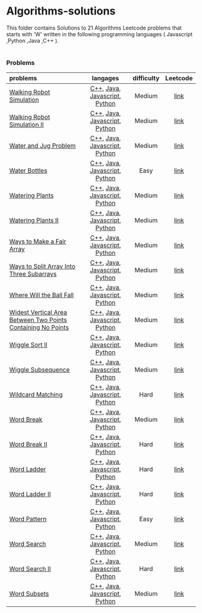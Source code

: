 # Algorithms-solutions
This folder contains Solutions to 21 Algorithms Leetcode problems that starts with 'W' written in the following programming languages ( Javascript ,Python ,Java ,C++ ).<br><br>
### Problems ###
|problems|langages|difficulty|Leetcode|
|:-------|:------:|:--------:|:------:|
|[Walking Robot Simulation](https://github.com/AnasImloul/Leetcode-solutions/tree/main/algorithms/W/Walking%20Robot%20Simulation/)|[C++](https://github.com/AnasImloul/Leetcode-solutions/tree/main/algorithms/W/Walking%20Robot%20Simulation/Walking%20Robot%20Simulation.cpp), [Java](https://github.com/AnasImloul/Leetcode-solutions/tree/main/algorithms/W/Walking%20Robot%20Simulation/Walking%20Robot%20Simulation.java), [Javascript](https://github.com/AnasImloul/Leetcode-solutions/tree/main/algorithms/W/Walking%20Robot%20Simulation/Walking%20Robot%20Simulation.js), [Python](https://github.com/AnasImloul/Leetcode-solutions/tree/main/algorithms/W/Walking%20Robot%20Simulation/Walking%20Robot%20Simulation.py)|Medium|[link](https://leetcode.com/problems/walking-robot-simulation)|
|[Walking Robot Simulation II](https://github.com/AnasImloul/Leetcode-solutions/tree/main/algorithms/W/Walking%20Robot%20Simulation%20II/)|[C++](https://github.com/AnasImloul/Leetcode-solutions/tree/main/algorithms/W/Walking%20Robot%20Simulation%20II/Walking%20Robot%20Simulation%20II.cpp), [Java](https://github.com/AnasImloul/Leetcode-solutions/tree/main/algorithms/W/Walking%20Robot%20Simulation%20II/Walking%20Robot%20Simulation%20II.java), [Javascript](https://github.com/AnasImloul/Leetcode-solutions/tree/main/algorithms/W/Walking%20Robot%20Simulation%20II/Walking%20Robot%20Simulation%20II.js), [Python](https://github.com/AnasImloul/Leetcode-solutions/tree/main/algorithms/W/Walking%20Robot%20Simulation%20II/Walking%20Robot%20Simulation%20II.py)|Medium|[link](https://leetcode.com/problems/walking-robot-simulation-ii)|
|[Water and Jug Problem](https://github.com/AnasImloul/Leetcode-solutions/tree/main/algorithms/W/Water%20and%20Jug%20Problem/)|[C++](https://github.com/AnasImloul/Leetcode-solutions/tree/main/algorithms/W/Water%20and%20Jug%20Problem/Water%20and%20Jug%20Problem.cpp), [Java](https://github.com/AnasImloul/Leetcode-solutions/tree/main/algorithms/W/Water%20and%20Jug%20Problem/Water%20and%20Jug%20Problem.java), [Javascript](https://github.com/AnasImloul/Leetcode-solutions/tree/main/algorithms/W/Water%20and%20Jug%20Problem/Water%20and%20Jug%20Problem.js), [Python](https://github.com/AnasImloul/Leetcode-solutions/tree/main/algorithms/W/Water%20and%20Jug%20Problem/Water%20and%20Jug%20Problem.py)|Medium|[link](https://leetcode.com/problems/water-and-jug-problem)|
|[Water Bottles](https://github.com/AnasImloul/Leetcode-solutions/tree/main/algorithms/W/Water%20Bottles/)|[C++](https://github.com/AnasImloul/Leetcode-solutions/tree/main/algorithms/W/Water%20Bottles/Water%20Bottles.cpp), [Java](https://github.com/AnasImloul/Leetcode-solutions/tree/main/algorithms/W/Water%20Bottles/Water%20Bottles.java), [Javascript](https://github.com/AnasImloul/Leetcode-solutions/tree/main/algorithms/W/Water%20Bottles/Water%20Bottles.js), [Python](https://github.com/AnasImloul/Leetcode-solutions/tree/main/algorithms/W/Water%20Bottles/Water%20Bottles.py)|Easy|[link](https://leetcode.com/problems/water-bottles)|
|[Watering Plants](https://github.com/AnasImloul/Leetcode-solutions/tree/main/algorithms/W/Watering%20Plants/)|[C++](https://github.com/AnasImloul/Leetcode-solutions/tree/main/algorithms/W/Watering%20Plants/Watering%20Plants.cpp), [Java](https://github.com/AnasImloul/Leetcode-solutions/tree/main/algorithms/W/Watering%20Plants/Watering%20Plants.java), [Javascript](https://github.com/AnasImloul/Leetcode-solutions/tree/main/algorithms/W/Watering%20Plants/Watering%20Plants.js), [Python](https://github.com/AnasImloul/Leetcode-solutions/tree/main/algorithms/W/Watering%20Plants/Watering%20Plants.py)|Medium|[link](https://leetcode.com/problems/watering-plants)|
|[Watering Plants II](https://github.com/AnasImloul/Leetcode-solutions/tree/main/algorithms/W/Watering%20Plants%20II/)|[C++](https://github.com/AnasImloul/Leetcode-solutions/tree/main/algorithms/W/Watering%20Plants%20II/Watering%20Plants%20II.cpp), [Java](https://github.com/AnasImloul/Leetcode-solutions/tree/main/algorithms/W/Watering%20Plants%20II/Watering%20Plants%20II.java), [Javascript](https://github.com/AnasImloul/Leetcode-solutions/tree/main/algorithms/W/Watering%20Plants%20II/Watering%20Plants%20II.js), [Python](https://github.com/AnasImloul/Leetcode-solutions/tree/main/algorithms/W/Watering%20Plants%20II/Watering%20Plants%20II.py)|Medium|[link](https://leetcode.com/problems/watering-plants-ii)|
|[Ways to Make a Fair Array](https://github.com/AnasImloul/Leetcode-solutions/tree/main/algorithms/W/Ways%20to%20Make%20a%20Fair%20Array/)|[C++](https://github.com/AnasImloul/Leetcode-solutions/tree/main/algorithms/W/Ways%20to%20Make%20a%20Fair%20Array/Ways%20to%20Make%20a%20Fair%20Array.cpp), [Java](https://github.com/AnasImloul/Leetcode-solutions/tree/main/algorithms/W/Ways%20to%20Make%20a%20Fair%20Array/Ways%20to%20Make%20a%20Fair%20Array.java), [Javascript](https://github.com/AnasImloul/Leetcode-solutions/tree/main/algorithms/W/Ways%20to%20Make%20a%20Fair%20Array/Ways%20to%20Make%20a%20Fair%20Array.js), [Python](https://github.com/AnasImloul/Leetcode-solutions/tree/main/algorithms/W/Ways%20to%20Make%20a%20Fair%20Array/Ways%20to%20Make%20a%20Fair%20Array.py)|Medium|[link](https://leetcode.com/problems/ways-to-make-a-fair-array)|
|[Ways to Split Array Into Three Subarrays](https://github.com/AnasImloul/Leetcode-solutions/tree/main/algorithms/W/Ways%20to%20Split%20Array%20Into%20Three%20Subarrays/)|[C++](https://github.com/AnasImloul/Leetcode-solutions/tree/main/algorithms/W/Ways%20to%20Split%20Array%20Into%20Three%20Subarrays/Ways%20to%20Split%20Array%20Into%20Three%20Subarrays.cpp), [Java](https://github.com/AnasImloul/Leetcode-solutions/tree/main/algorithms/W/Ways%20to%20Split%20Array%20Into%20Three%20Subarrays/Ways%20to%20Split%20Array%20Into%20Three%20Subarrays.java), [Javascript](https://github.com/AnasImloul/Leetcode-solutions/tree/main/algorithms/W/Ways%20to%20Split%20Array%20Into%20Three%20Subarrays/Ways%20to%20Split%20Array%20Into%20Three%20Subarrays.js), [Python](https://github.com/AnasImloul/Leetcode-solutions/tree/main/algorithms/W/Ways%20to%20Split%20Array%20Into%20Three%20Subarrays/Ways%20to%20Split%20Array%20Into%20Three%20Subarrays.py)|Medium|[link](https://leetcode.com/problems/ways-to-split-array-into-three-subarrays)|
|[Where Will the Ball Fall](https://github.com/AnasImloul/Leetcode-solutions/tree/main/algorithms/W/Where%20Will%20the%20Ball%20Fall/)|[C++](https://github.com/AnasImloul/Leetcode-solutions/tree/main/algorithms/W/Where%20Will%20the%20Ball%20Fall/Where%20Will%20the%20Ball%20Fall.cpp), [Java](https://github.com/AnasImloul/Leetcode-solutions/tree/main/algorithms/W/Where%20Will%20the%20Ball%20Fall/Where%20Will%20the%20Ball%20Fall.java), [Javascript](https://github.com/AnasImloul/Leetcode-solutions/tree/main/algorithms/W/Where%20Will%20the%20Ball%20Fall/Where%20Will%20the%20Ball%20Fall.js), [Python](https://github.com/AnasImloul/Leetcode-solutions/tree/main/algorithms/W/Where%20Will%20the%20Ball%20Fall/Where%20Will%20the%20Ball%20Fall.py)|Medium|[link](https://leetcode.com/problems/where-will-the-ball-fall)|
|[Widest Vertical Area Between Two Points Containing No Points](https://github.com/AnasImloul/Leetcode-solutions/tree/main/algorithms/W/Widest%20Vertical%20Area%20Between%20Two%20Points%20Containing%20No%20Points/)|[C++](https://github.com/AnasImloul/Leetcode-solutions/tree/main/algorithms/W/Widest%20Vertical%20Area%20Between%20Two%20Points%20Containing%20No%20Points/Widest%20Vertical%20Area%20Between%20Two%20Points%20Containing%20No%20Points.cpp), [Java](https://github.com/AnasImloul/Leetcode-solutions/tree/main/algorithms/W/Widest%20Vertical%20Area%20Between%20Two%20Points%20Containing%20No%20Points/Widest%20Vertical%20Area%20Between%20Two%20Points%20Containing%20No%20Points.java), [Javascript](https://github.com/AnasImloul/Leetcode-solutions/tree/main/algorithms/W/Widest%20Vertical%20Area%20Between%20Two%20Points%20Containing%20No%20Points/Widest%20Vertical%20Area%20Between%20Two%20Points%20Containing%20No%20Points.js), [Python](https://github.com/AnasImloul/Leetcode-solutions/tree/main/algorithms/W/Widest%20Vertical%20Area%20Between%20Two%20Points%20Containing%20No%20Points/Widest%20Vertical%20Area%20Between%20Two%20Points%20Containing%20No%20Points.py)|Medium|[link](https://leetcode.com/problems/widest-vertical-area-between-two-points-containing-no-points)|
|[Wiggle Sort II](https://github.com/AnasImloul/Leetcode-solutions/tree/main/algorithms/W/Wiggle%20Sort%20II/)|[C++](https://github.com/AnasImloul/Leetcode-solutions/tree/main/algorithms/W/Wiggle%20Sort%20II/Wiggle%20Sort%20II.cpp), [Java](https://github.com/AnasImloul/Leetcode-solutions/tree/main/algorithms/W/Wiggle%20Sort%20II/Wiggle%20Sort%20II.java), [Javascript](https://github.com/AnasImloul/Leetcode-solutions/tree/main/algorithms/W/Wiggle%20Sort%20II/Wiggle%20Sort%20II.js), [Python](https://github.com/AnasImloul/Leetcode-solutions/tree/main/algorithms/W/Wiggle%20Sort%20II/Wiggle%20Sort%20II.py)|Medium|[link](https://leetcode.com/problems/wiggle-sort-ii)|
|[Wiggle Subsequence](https://github.com/AnasImloul/Leetcode-solutions/tree/main/algorithms/W/Wiggle%20Subsequence/)|[C++](https://github.com/AnasImloul/Leetcode-solutions/tree/main/algorithms/W/Wiggle%20Subsequence/Wiggle%20Subsequence.cpp), [Java](https://github.com/AnasImloul/Leetcode-solutions/tree/main/algorithms/W/Wiggle%20Subsequence/Wiggle%20Subsequence.java), [Javascript](https://github.com/AnasImloul/Leetcode-solutions/tree/main/algorithms/W/Wiggle%20Subsequence/Wiggle%20Subsequence.js), [Python](https://github.com/AnasImloul/Leetcode-solutions/tree/main/algorithms/W/Wiggle%20Subsequence/Wiggle%20Subsequence.py)|Medium|[link](https://leetcode.com/problems/wiggle-subsequence)|
|[Wildcard Matching](https://github.com/AnasImloul/Leetcode-solutions/tree/main/algorithms/W/Wildcard%20Matching/)|[C++](https://github.com/AnasImloul/Leetcode-solutions/tree/main/algorithms/W/Wildcard%20Matching/Wildcard%20Matching.cpp), [Java](https://github.com/AnasImloul/Leetcode-solutions/tree/main/algorithms/W/Wildcard%20Matching/Wildcard%20Matching.java), [Javascript](https://github.com/AnasImloul/Leetcode-solutions/tree/main/algorithms/W/Wildcard%20Matching/Wildcard%20Matching.js), [Python](https://github.com/AnasImloul/Leetcode-solutions/tree/main/algorithms/W/Wildcard%20Matching/Wildcard%20Matching.py)|Hard|[link](https://leetcode.com/problems/wildcard-matching)|
|[Word Break](https://github.com/AnasImloul/Leetcode-solutions/tree/main/algorithms/W/Word%20Break/)|[C++](https://github.com/AnasImloul/Leetcode-solutions/tree/main/algorithms/W/Word%20Break/Word%20Break.cpp), [Java](https://github.com/AnasImloul/Leetcode-solutions/tree/main/algorithms/W/Word%20Break/Word%20Break.java), [Javascript](https://github.com/AnasImloul/Leetcode-solutions/tree/main/algorithms/W/Word%20Break/Word%20Break.js), [Python](https://github.com/AnasImloul/Leetcode-solutions/tree/main/algorithms/W/Word%20Break/Word%20Break.py)|Medium|[link](https://leetcode.com/problems/word-break)|
|[Word Break II](https://github.com/AnasImloul/Leetcode-solutions/tree/main/algorithms/W/Word%20Break%20II/)|[C++](https://github.com/AnasImloul/Leetcode-solutions/tree/main/algorithms/W/Word%20Break%20II/Word%20Break%20II.cpp), [Java](https://github.com/AnasImloul/Leetcode-solutions/tree/main/algorithms/W/Word%20Break%20II/Word%20Break%20II.java), [Javascript](https://github.com/AnasImloul/Leetcode-solutions/tree/main/algorithms/W/Word%20Break%20II/Word%20Break%20II.js), [Python](https://github.com/AnasImloul/Leetcode-solutions/tree/main/algorithms/W/Word%20Break%20II/Word%20Break%20II.py)|Hard|[link](https://leetcode.com/problems/word-break-ii)|
|[Word Ladder](https://github.com/AnasImloul/Leetcode-solutions/tree/main/algorithms/W/Word%20Ladder/)|[C++](https://github.com/AnasImloul/Leetcode-solutions/tree/main/algorithms/W/Word%20Ladder/Word%20Ladder.cpp), [Java](https://github.com/AnasImloul/Leetcode-solutions/tree/main/algorithms/W/Word%20Ladder/Word%20Ladder.java), [Javascript](https://github.com/AnasImloul/Leetcode-solutions/tree/main/algorithms/W/Word%20Ladder/Word%20Ladder.js), [Python](https://github.com/AnasImloul/Leetcode-solutions/tree/main/algorithms/W/Word%20Ladder/Word%20Ladder.py)|Hard|[link](https://leetcode.com/problems/word-ladder)|
|[Word Ladder II](https://github.com/AnasImloul/Leetcode-solutions/tree/main/algorithms/W/Word%20Ladder%20II/)|[C++](https://github.com/AnasImloul/Leetcode-solutions/tree/main/algorithms/W/Word%20Ladder%20II/Word%20Ladder%20II.cpp), [Java](https://github.com/AnasImloul/Leetcode-solutions/tree/main/algorithms/W/Word%20Ladder%20II/Word%20Ladder%20II.java), [Javascript](https://github.com/AnasImloul/Leetcode-solutions/tree/main/algorithms/W/Word%20Ladder%20II/Word%20Ladder%20II.js), [Python](https://github.com/AnasImloul/Leetcode-solutions/tree/main/algorithms/W/Word%20Ladder%20II/Word%20Ladder%20II.py)|Hard|[link](https://leetcode.com/problems/word-ladder-ii)|
|[Word Pattern](https://github.com/AnasImloul/Leetcode-solutions/tree/main/algorithms/W/Word%20Pattern/)|[C++](https://github.com/AnasImloul/Leetcode-solutions/tree/main/algorithms/W/Word%20Pattern/Word%20Pattern.cpp), [Java](https://github.com/AnasImloul/Leetcode-solutions/tree/main/algorithms/W/Word%20Pattern/Word%20Pattern.java), [Javascript](https://github.com/AnasImloul/Leetcode-solutions/tree/main/algorithms/W/Word%20Pattern/Word%20Pattern.js), [Python](https://github.com/AnasImloul/Leetcode-solutions/tree/main/algorithms/W/Word%20Pattern/Word%20Pattern.py)|Easy|[link](https://leetcode.com/problems/word-pattern)|
|[Word Search](https://github.com/AnasImloul/Leetcode-solutions/tree/main/algorithms/W/Word%20Search/)|[C++](https://github.com/AnasImloul/Leetcode-solutions/tree/main/algorithms/W/Word%20Search/Word%20Search.cpp), [Java](https://github.com/AnasImloul/Leetcode-solutions/tree/main/algorithms/W/Word%20Search/Word%20Search.java), [Javascript](https://github.com/AnasImloul/Leetcode-solutions/tree/main/algorithms/W/Word%20Search/Word%20Search.js), [Python](https://github.com/AnasImloul/Leetcode-solutions/tree/main/algorithms/W/Word%20Search/Word%20Search.py)|Medium|[link](https://leetcode.com/problems/word-search)|
|[Word Search II](https://github.com/AnasImloul/Leetcode-solutions/tree/main/algorithms/W/Word%20Search%20II/)|[C++](https://github.com/AnasImloul/Leetcode-solutions/tree/main/algorithms/W/Word%20Search%20II/Word%20Search%20II.cpp), [Java](https://github.com/AnasImloul/Leetcode-solutions/tree/main/algorithms/W/Word%20Search%20II/Word%20Search%20II.java), [Javascript](https://github.com/AnasImloul/Leetcode-solutions/tree/main/algorithms/W/Word%20Search%20II/Word%20Search%20II.js), [Python](https://github.com/AnasImloul/Leetcode-solutions/tree/main/algorithms/W/Word%20Search%20II/Word%20Search%20II.py)|Hard|[link](https://leetcode.com/problems/word-search-ii)|
|[Word Subsets](https://github.com/AnasImloul/Leetcode-solutions/tree/main/algorithms/W/Word%20Subsets/)|[C++](https://github.com/AnasImloul/Leetcode-solutions/tree/main/algorithms/W/Word%20Subsets/Word%20Subsets.cpp), [Java](https://github.com/AnasImloul/Leetcode-solutions/tree/main/algorithms/W/Word%20Subsets/Word%20Subsets.java), [Javascript](https://github.com/AnasImloul/Leetcode-solutions/tree/main/algorithms/W/Word%20Subsets/Word%20Subsets.js), [Python](https://github.com/AnasImloul/Leetcode-solutions/tree/main/algorithms/W/Word%20Subsets/Word%20Subsets.py)|Medium|[link](https://leetcode.com/problems/word-subsets)|